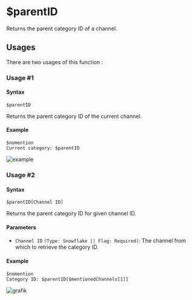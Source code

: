 # $parentID
Returns the parent category ID of a channel.

## Usages
There are two usages of this function :

### Usage #1
#### Syntax
```
$parentID
```
Returns the parent category ID of the current channel.

#### Example
```
$nomention
Current category: $parentID
```
![example](https://user-images.githubusercontent.com/94063167/199015904-8c1635fc-ae14-40e6-9102-5f0a94a65cb7.png)

### Usage #2
#### Syntax
```
$parentID[Channel ID]
```
Returns the parent category ID for given channel ID.

#### Parameters
- `Channel ID` `(Type: Snowflake || Flag: Required)`: The channel from which to retrieve the category ID.

#### Example
```
$nomention
Category ID: $parentID[$mentionedChannels[1]]
```
![grafik](https://user-images.githubusercontent.com/94063167/199022843-84b86272-d690-4630-99ba-80e024ffea52.png)

